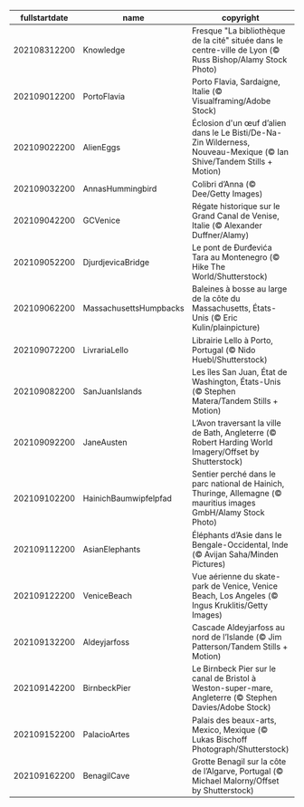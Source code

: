 |fullstartdate|name|copyright|title|image|
|--|--|--|--|--|
202108312200|Knowledge|Fresque "La bibliothèque de la cité" située dans le centre-ville de Lyon  (© Russ Bishop/Alamy Stock Photo)|La fin de la récré|![](/fr-FR/2021/09/202108312200Knowledge.jpg)|
202109012200|PortoFlavia|Porto Flavia, Sardaigne, Italie (© Visualframing/Adobe Stock)|L’élégance italienne, toujours|![](/fr-FR/2021/09/202109012200PortoFlavia.jpg)|
202109022200|AlienEggs|Éclosion d'un œuf d’alien dans le Le Bisti/De-Na-Zin Wilderness, Nouveau-Mexique (© Ian Shive/Tandem Stills + Motion)|Rocher d’ailleurs|![](/fr-FR/2021/09/202109022200AlienEggs.jpg)|
202109032200|AnnasHummingbird|Colibri d’Anna (© Dee/Getty Images)|Le colibri d’Anna|![](/fr-FR/2021/09/202109032200AnnasHummingbird.jpg)|
202109042200|GCVenice|Régate historique sur le Grand Canal de Venise, Italie (© Alexander Duffner/Alamy)|Régate vénitienne|![](/fr-FR/2021/09/202109042200GCVenice.jpg)|
202109052200|DjurdjevicaBridge|Le pont de Đurđevića Tara au Montenegro (© Hike The World/Shutterstock)|Une sacrée histoire de pont|![](/fr-FR/2021/09/202109052200DjurdjevicaBridge.jpg)|
202109062200|MassachusettsHumpbacks|Baleines à bosse au large de la côte du Massachusetts, États-Unis (© Eric Kulin/plainpicture)|Festin pour baleines|![](/fr-FR/2021/09/202109062200MassachusettsHumpbacks.jpg)|
202109072200|LivrariaLello|Librairie Lello à Porto, Portugal (© Nido Huebl/Shutterstock)|Ensorcelante librairie|![](/fr-FR/2021/09/202109072200LivrariaLello.jpg)|
202109082200|SanJuanIslands|Les îles San Juan, État de Washington, États-Unis (© Stephen Matera/Tandem Stills + Motion)|Îles et Histoire|![](/fr-FR/2021/09/202109082200SanJuanIslands.jpg)|
202109092200|JaneAusten|L’Avon traversant la ville de Bath, Angleterre (© Robert Harding World Imagery/Offset by Shutterstock)|L’inspiration de Jane Austen|![](/fr-FR/2021/09/202109092200JaneAusten.jpg)|
202109102200|HainichBaumwipfelpfad|Sentier perché dans le parc national de Hainich, Thuringe, Allemagne (© mauritius images GmbH/Alamy Stock Photo)|Balade à la cime des arbres|![](/fr-FR/2021/09/202109102200HainichBaumwipfelpfad.jpg)|
202109112200|AsianElephants|Éléphants d’Asie dans le Bengale-Occidental, Inde (© Avijan Saha/Minden Pictures)|Ancêtres vivants|![](/fr-FR/2021/09/202109112200AsianElephants.jpg)|
202109122200|VeniceBeach|Vue aérienne du skate-park de Venice,  Venice Beach, Los Angeles (© Ingus Kruklitis/Getty Images)|Surfer quoi qu’il arrive|![](/fr-FR/2021/09/202109122200VeniceBeach.jpg)|
202109132200|Aldeyjarfoss|Cascade Aldeyjarfoss au nord de l’Islande (© Jim Patterson/Tandem Stills + Motion)|Puissance nordique|![](/fr-FR/2021/09/202109132200Aldeyjarfoss.jpg)|
202109142200|BirnbeckPier|Le Birnbeck Pier sur le canal de Bristol à Weston-super-mare, Angleterre (© Stephen Davies/Adobe Stock)|Souvenirs d’antan|![](/fr-FR/2021/09/202109142200BirnbeckPier.jpg)|
202109152200|PalacioArtes|Palais des beaux-arts, Mexico, Mexique (© Lukas Bischoff Photograph/Shutterstock)|Cri d’indépendance|![](/fr-FR/2021/09/202109152200PalacioArtes.jpg)|
202109162200|BenagilCave|Grotte Benagil sur la côte de l’Algarve, Portugal (© Michael Malorny/Offset by Shutterstock)|L’œil de la grotte|![](/fr-FR/2021/09/202109162200BenagilCave.jpg)|
